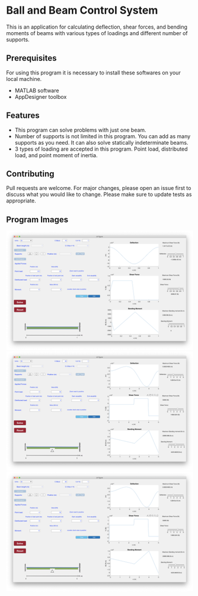 
# Ball and Beam Control System

This is an application for calculating deflection, shear forces, and bending moments of beams with various types of loadings and different number of supports.

## Prerequisites
For using this program it is necessary to install these softwares on your local machine.
* MATLAB software
* AppDesigner toolbox

## Features
* This program can solve problems with just one beam.
* Number of supports is not limited in this program. You can add as many supports as you need. It can also solve statically indeterminate beams.
* 3 types of loading are accepted in this program. Point load, distributed load, and point moment of inertia. 


## Contributing
Pull requests are welcome. For major changes, please open an issue first to discuss what you would like to change.
Please make sure to update tests as appropriate.


## Program Images
![Example 1:A beam with a point load, with 2 supports ](https://github.com/amin-tabrizian/Beam-Deflection-Calculator/blob/master/Application%20Images/2.png)
![Example 2: A beam with a point load, with 3 supports](https://github.com/amin-tabrizian/Beam-Deflection-Calculator/blob/master/Application%20Images/1.png)
![Example 3: A beam with a point load, and a distriubted load with 4 supports](https://github.com/amin-tabrizian/Beam-Deflection-Calculator/blob/master/Application%20Images/1.png)
